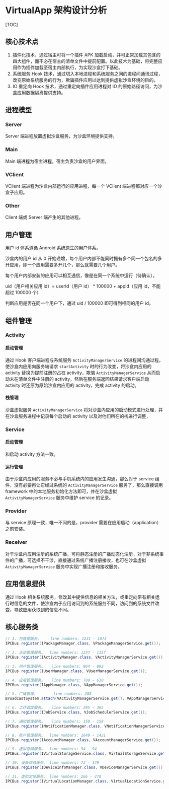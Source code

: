 # VirtualApp 架构设计分析

[TOC]

## 核心技术点

1. 插件化技术，通过宿主可将一个插件 APK 加载启动，并可正常加载其包含的四大组件，而不必在宿主的清单文件中提前配置。以此技术为基础，将完整应用作为插件加载至宿主内部执行，为实现沙盒打下基础。
2. 系统服务 Hook 技术，通过切入本地进程和系统服务之间的进程间通讯过程，改变原始系统服务的行为，欺骗插件应用以达到提供虚拟沙盒环境的目的。
3. IO 重定向 Hook 技术，通过重定向插件应用进程对 IO 的原始路径访问，为沙盒应用数据隔离提供支持。

## 进程模型

### Server

Server 端进程放置虚拟沙盒服务，为沙盒环境提供支持。

### Main

Main 端进程为宿主进程，宿主负责沙盒的用户界面。

### VClient

VClient 端进程为沙盒内部运行的应用进程，每一个 VClient 端进程都对应一个沙盒子应用。

### Other

Client 端或 Server 端产生的其他进程。

## 用户管理

用户 id 体系遵循 Android 系统原生的用户体系。

沙盒内的用户 id 从 0 开始递增，每个用户内部不能同时拥有多个同一个包名的多开应用，即一个应用需要多开几个，那么就需要几个用户。

每个用户内部安装的应用可以相互通信，像是在同一个系统中运行（待确认）。

uid（用户相关应用 id）= userId（用户 id） * 100000 + appId（应用 id，不能超过 100000 个）

判断应用是否在同一个用户下，通过 uid / 100000 即可得到相同的用户 id。

##  组件管理

### Activity

#### 启动管理

通过 Hook 客户端进程与系统服务 `ActivityManagerService` 的进程间沟通过程，使沙盒内应用向服务端请求 `startActivity` 时的行为改变，将沙盒内应用的 activity 替换为提前注册的占桩 activity，欺骗 `ActivityManagerService` 从而启动未在清单文件中注册的 activity，然后在服务端返回结果请求客户端启动 activity 时还原为原始沙盒内应用的 activity，完成 activity 的启动。

#### 栈管理

沙盒虚拟服务 `ActivityManagerService` 将对沙盒内应用的启动模式进行处理，并在沙盒服务进程中记录每个启动的 activity 以及对他们所在的栈进行调整，

### Service

#### 启动管理

和启动 activity 方法一致。

#### 运行管理

由于沙盒内应用的服务不必与手机系统内的应用发生沟通，那么对于 service 组件，没有必要再让它经过系统的 `ActivityManagerService` 服务了，那么直接调用 framework 中的本地服务初始化方法即可，并在沙盒虚拟 `ActivityManagerService` 服务中维护 service 的记录。

### Provider

与 service 原理一致，唯一不同的是，provider 需要在应用启动（application）之前安装。

### Receiver

对于沙盒内应用注册的系统广播，可将静态注册的广播动态化注册，对于非系统事件的广播，可选择不干涉，直接通过系统广播注册接收，也可在沙盒虚拟 `ActivityManagerService` 服务中实现广播注册和接收服务。

## 应用信息提供

通过 Hook 相关系统服务，修改其中提供信息的相关方法，或重定向带有相关运行时信息的文件，使沙盒内子应用访问到的系统服务不同，访问到的系统文件改变，导致应用获取到的信息不同。

## 核心服务类

```java
// 1. 包管理服务。    line numbers: 1231 - 1073
IPCBus.register(IPackageManager.class, VPackageManagerService.get());

// 2. 活动管理服务。  line numbers: 1237 - 1157
IPCBus.register(IActivityManager.class, VActivityManagerService.get());

// 3. 用户管理服务。   line numbers: 864 - 892
IPCBus.register(IUserManager.class, VUserManagerService.get());

// 4. 应用管理服务。   line numbers: 788 - 630
IPCBus.register(IAppManager.class, VAppManagerService.get());

// 5. 广播管理。       line numbers: 288
BroadcastSystem.attach(VActivityManagerService.get(), VAppManagerService.get());

// 6. 工作调度服务。   line numbers: 395 - 395
IPCBus.register(IJobService.class, VJobSchedulerService.get());

// 7. 通知管理服务。   line numbers: 158 - 158
IPCBus.register(INotificationManager.class, VNotificationManagerService.get());

// 8. 账户管理服务。  line numbers: 1649 - 1421
IPCBus.register(IAccountManager.class, VAccountManagerService.get());

// 9. 虚拟存储服务。  line numbers: 94 - 94
IPCBus.register(IVirtualStorageService.class, VirtualStorageService.get());

// 10. 设备信息服务。 line numbers: 73 - 179
IPCBus.register(IDeviceInfoManager.class, VDeviceManagerService.get());

// 11. 虚拟定位服务。 line numbers: 266 - 270
IPCBus.register(IVirtualLocationManager.class, VirtualLocationService.get());
```